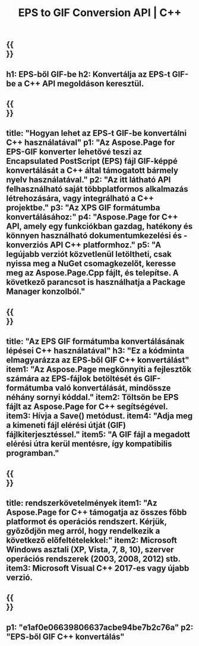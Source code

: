 ﻿---
translation: true
template: /_templates/_conversion-child-cpp.md
title: EPS to GIF Conversion API | C++
url: /cpp/conversion/eps-to-gif/
description: Az Aspose.Page az EPS-ből GIF-be átalakítást biztosít a C++ API-megoldáshoz. Működik C++ Runtime Environment for Windows 32 bit, Windows 64 bit és Linux 64 bit.
informat: EPS
outformat: GIF
otherformats: XPS PS
---

{{<section banner>}}
---
h1: EPS-ből GIF-be
h2: Konvertálja az EPS-t GIF-be a C++ API megoldáson keresztül.
---

{{<section overview>}}
---
title: "Hogyan lehet az EPS-t GIF-be konvertálni C++ használatával"
p1: "Az Aspose.Page for EPS-GIF konverter lehetővé teszi az Encapsulated PostScript (EPS) fájl GIF-képpé konvertálását a C++ által támogatott bármely nyelv használatával."
p2: "Az itt látható API felhasználható saját többplatformos alkalmazás létrehozására, vagy integrálható a C++ projektbe."
p3: "Az XPS GIF formátumba konvertálásához:"
p4: "Aspose.Page for C++ API, amely egy funkciókban gazdag, hatékony és könnyen használható dokumentumkezelési és -konverziós API C++ platformhoz."
p5: "A legújabb verziót közvetlenül letöltheti, csak nyissa meg a NuGet csomagkezelőt, keresse meg az Aspose.Page.Cpp fájlt, és telepítse. A következő parancsot is használhatja a Package Manager konzolból."
---

{{<section feature1>}}
---
title: "Az EPS GIF formátumba konvertálásának lépései C++ használatával"
h3: "Ez a kódminta elmagyarázza az EPS-ből GIF C++ konvertálást"
item1: "Az Aspose.Page megkönnyíti a fejlesztők számára az EPS-fájlok betöltését és GIF-formátumba való konvertálását, mindössze néhány sornyi kóddal."
item2: Töltsön be EPS fájlt az Aspose.Page for C++ segítségével.
item3: Hívja a Save() metódust.
item4: "Adja meg a kimeneti fájl elérési útját (GIF) fájlkiterjesztéssel."
item5: "A GIF fájl a megadott elérési útra kerül mentésre, így kompatibilis programban."
---

{{<section feature2>}}
---
title: rendszerkövetelmények
item1: "Az Aspose.Page for C++ támogatja az összes főbb platformot és operációs rendszert. Kérjük, győződjön meg arról, hogy rendelkezik a következő előfeltételekkel:"
item2: Microsoft Windows asztali (XP, Vista, 7, 8, 10), szerver operációs rendszerek (2003, 2008, 2012) stb.
item3: Microsoft Visual C++ 2017-es vagy újabb verzió.
---

{{<section gist>}}
---
p1: "e1af0e06639806637acbe94be7b2c76a"
p2: "EPS-ből GIF C++ konvertálás"
---
